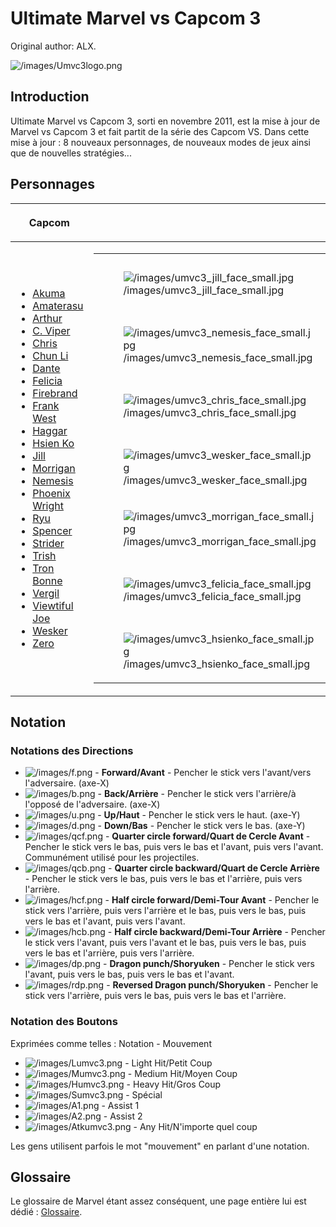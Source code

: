 # Ultimate Marvel vs Capcom 3

Original author: ALX.

![](/images/Umvc3logo.png‎ "/images/Umvc3logo.png‎")

## Introduction

Ultimate Marvel vs Capcom 3, sorti en novembre 2011, est la mise à jour
de Marvel vs Capcom 3 et fait partit de la série des Capcom VS. Dans
cette mise à jour : 8 nouveaux personnages, de nouveaux modes de jeux
ainsi que de nouvelles stratégies...

## Personnages

<center>

<table>
<thead>
<tr class="header">
<th><p>Capcom</p></th>
<th></th>
<th><p>Marvel</p></th>
</tr>
</thead>
<tbody>
<tr class="odd">
<td><ul>
<li><a href="Akuma_(UMVC3)" title="wikilink">Akuma</a></li>
<li><a href="Amaterasu_(UMVC3)" title="wikilink">Amaterasu</a></li>
<li><a href="Arthur_(UMVC3)" title="wikilink">Arthur</a></li>
<li><a href="C._Viper_(UMVC3)" title="wikilink">C. Viper</a></li>
<li><a href="Chris_(UMVC3)" title="wikilink">Chris</a></li>
<li><a href="Chun_Li_(UMVC3)" title="wikilink">Chun Li</a></li>
<li><a href="Dante_(UMVC3)" title="wikilink">Dante</a></li>
<li><a href="Felicia_(UMVC3)" title="wikilink">Felicia</a></li>
<li><a href="Firebrand_(UMVC3)" title="wikilink">Firebrand</a></li>
<li><a href="Frank_West_(UMVC3)" title="wikilink">Frank West</a></li>
<li><a href="Haggar_(UMVC3)" title="wikilink">Haggar</a></li>
<li><a href="Hsien_Ko_(UMVC3)" title="wikilink">Hsien Ko</a></li>
<li><a href="Jill_(UMVC3)" title="wikilink">Jill</a></li>
<li><a href="Morrigan_(UMVC3)" title="wikilink">Morrigan</a></li>
<li><a href="Nemesis_(UMVC3)" title="wikilink">Nemesis</a></li>
<li><a href="Phoenix_Wright_(UMVC3)" title="wikilink">Phoenix
Wright</a></li>
<li><a href="Ryu_(UMVC3)" title="wikilink">Ryu</a></li>
<li><a href="Spencer_(UMVC3)" title="wikilink">Spencer</a></li>
<li><a href="Strider_(UMVC3)" title="wikilink">Strider</a></li>
<li><a href="Trish_(UMVC3)" title="wikilink">Trish</a></li>
<li><a href="Tron_Bonne_(UMVC3)" title="wikilink">Tron Bonne</a></li>
<li><a href="Vergil_(UMVC3)" title="wikilink">Vergil</a></li>
<li><a href="Viewtiful_Joe_(UMVC3)" title="wikilink">Viewtiful
Joe</a></li>
<li><a href="Wesker_(UMVC3)" title="wikilink">Wesker</a></li>
<li><a href="Zero_(UMVC3)" title="wikilink">Zero</a></li>
</ul></td>
<td><table>
<tbody>
<tr class="odd">
<td><figure>
<img src="/images/umvc3_jill_face_small.jpg"
title="/images/umvc3_jill_face_small.jpg"
alt="/images/umvc3_jill_face_small.jpg" />
<figcaption
aria-hidden="true">/images/umvc3_jill_face_small.jpg</figcaption>
</figure></td>
<td><figure>
<img src="/images/emptyface_small.png"
title="/images/emptyface_small.png" alt="/images/emptyface_small.png" />
<figcaption aria-hidden="true">/images/emptyface_small.png</figcaption>
</figure></td>
<td><figure>
<img src="/images/emptyface_small.png"
title="/images/emptyface_small.png" alt="/images/emptyface_small.png" />
<figcaption aria-hidden="true">/images/emptyface_small.png</figcaption>
</figure></td>
<td><figure>
<img src="/images/emptyface_small.png"
title="/images/emptyface_small.png" alt="/images/emptyface_small.png" />
<figcaption aria-hidden="true">/images/emptyface_small.png</figcaption>
</figure></td>
<td><figure>
<img src="/images/emptyface_small.png"
title="/images/emptyface_small.png" alt="/images/emptyface_small.png" />
<figcaption aria-hidden="true">/images/emptyface_small.png</figcaption>
</figure></td>
<td><figure>
<img src="/images/emptyface_small.png"
title="/images/emptyface_small.png" alt="/images/emptyface_small.png" />
<figcaption aria-hidden="true">/images/emptyface_small.png</figcaption>
</figure></td>
<td><figure>
<img src="/images/emptyface_small.png"
title="/images/emptyface_small.png" alt="/images/emptyface_small.png" />
<figcaption aria-hidden="true">/images/emptyface_small.png</figcaption>
</figure></td>
<td><figure>
<img src="/images/emptyface_small.png"
title="/images/emptyface_small.png" alt="/images/emptyface_small.png" />
<figcaption aria-hidden="true">/images/emptyface_small.png</figcaption>
</figure></td>
<td><figure>
<img src="/images/umvc3_shumagorath_face_small.jpg"
title="/images/umvc3_shumagorath_face_small.jpg"
alt="/images/umvc3_shumagorath_face_small.jpg" />
<figcaption
aria-hidden="true">/images/umvc3_shumagorath_face_small.jpg</figcaption>
</figure></td>
</tr>
<tr class="even">
<td><figure>
<img src="/images/umvc3_nemesis_face_small.jpg"
title="/images/umvc3_nemesis_face_small.jpg"
alt="/images/umvc3_nemesis_face_small.jpg" />
<figcaption
aria-hidden="true">/images/umvc3_nemesis_face_small.jpg</figcaption>
</figure></td>
<td><figure>
<img src="/images/umvc3_firebrand_face_small.jpg"
title="/images/umvc3_firebrand_face_small.jpg"
alt="/images/umvc3_firebrand_face_small.jpg" />
<figcaption
aria-hidden="true">/images/umvc3_firebrand_face_small.jpg</figcaption>
</figure></td>
<td><figure>
<img src="/images/umvc3_strider_face_small.jpg"
title="/images/umvc3_strider_face_small.jpg"
alt="/images/umvc3_strider_face_small.jpg" />
<figcaption
aria-hidden="true">/images/umvc3_strider_face_small.jpg</figcaption>
</figure></td>
<td><figure>
<img src="/images/umvc3_phoenixwright_face_small.jpg"
title="/images/umvc3_phoenixwright_face_small.jpg"
alt="/images/umvc3_phoenixwright_face_small.jpg" />
<figcaption
aria-hidden="true">/images/umvc3_phoenixwright_face_small.jpg</figcaption>
</figure></td>
<td><figure>
<img src="/images/emptyface_small.png"
title="/images/emptyface_small.png" alt="/images/emptyface_small.png" />
<figcaption aria-hidden="true">/images/emptyface_small.png</figcaption>
</figure></td>
<td><figure>
<img src="/images/umvc3_nova_face_small.jpg"
title="/images/umvc3_nova_face_small.jpg"
alt="/images/umvc3_nova_face_small.jpg" />
<figcaption
aria-hidden="true">/images/umvc3_nova_face_small.jpg</figcaption>
</figure></td>
<td><figure>
<img src="/images/umvc3_ghostrider_face_small.jpg"
title="/images/umvc3_ghostrider_face_small.jpg"
alt="/images/umvc3_ghostrider_face_small.jpg" />
<figcaption
aria-hidden="true">/images/umvc3_ghostrider_face_small.jpg</figcaption>
</figure></td>
<td><figure>
<img src="/images/umvc3_hawkeye_face_small.jpg"
title="/images/umvc3_hawkeye_face_small.jpg"
alt="/images/umvc3_hawkeye_face_small.jpg" />
<figcaption
aria-hidden="true">/images/umvc3_hawkeye_face_small.jpg</figcaption>
</figure></td>
<td><figure>
<img src="/images/umvc3_doctorstrange_face_small.jpg"
title="/images/umvc3_doctorstrange_face_small.jpg"
alt="/images/umvc3_doctorstrange_face_small.jpg" />
<figcaption
aria-hidden="true">/images/umvc3_doctorstrange_face_small.jpg</figcaption>
</figure></td>
</tr>
<tr class="odd">
<td><figure>
<img src="/images/umvc3_chris_face_small.jpg"
title="/images/umvc3_chris_face_small.jpg"
alt="/images/umvc3_chris_face_small.jpg" />
<figcaption
aria-hidden="true">/images/umvc3_chris_face_small.jpg</figcaption>
</figure></td>
<td><figure>
<img src="/images/umvc3_arthur_face_small.jpg"
title="/images/umvc3_arthur_face_small.jpg"
alt="/images/umvc3_arthur_face_small.jpg" />
<figcaption
aria-hidden="true">/images/umvc3_arthur_face_small.jpg</figcaption>
</figure></td>
<td><figure>
<img src="/images/umvc3_frankwest_face_small.jpg"
title="/images/umvc3_frankwest_face_small.jpg"
alt="/images/umvc3_frankwest_face_small.jpg" />
<figcaption
aria-hidden="true">/images/umvc3_frankwest_face_small.jpg</figcaption>
</figure></td>
<td><figure>
<img src="/images/umvc3_vergil_face_small.jpg"
title="/images/umvc3_vergil_face_small.jpg"
alt="/images/umvc3_vergil_face_small.jpg" />
<figcaption
aria-hidden="true">/images/umvc3_vergil_face_small.jpg</figcaption>
</figure></td>
<td><figure>
<img src="/images/emptyface_small.png"
title="/images/emptyface_small.png" alt="/images/emptyface_small.png" />
<figcaption aria-hidden="true">/images/emptyface_small.png</figcaption>
</figure></td>
<td><figure>
<img src="/images/umvc3_ironfist_face_small.jpg"
title="/images/umvc3_ironfist_face_small.jpg"
alt="/images/umvc3_ironfist_face_small.jpg" />
<figcaption
aria-hidden="true">/images/umvc3_ironfist_face_small.jpg</figcaption>
</figure></td>
<td><figure>
<img src="/images/umvc3_rocketracoon_face_small.jpg"
title="/images/umvc3_rocketracoon_face_small.jpg"
alt="/images/umvc3_rocketracoon_face_small.jpg" />
<figcaption
aria-hidden="true">/images/umvc3_rocketracoon_face_small.jpg</figcaption>
</figure></td>
<td><figure>
<img src="/images/umvc3_captamerica_face_small.jpg"
title="/images/umvc3_captamerica_face_small.jpg"
alt="/images/umvc3_captamerica_face_small.jpg" />
<figcaption
aria-hidden="true">/images/umvc3_captamerica_face_small.jpg</figcaption>
</figure></td>
<td><figure>
<img src="/images/umvc3_dormammu_face_small.jpg"
title="/images/umvc3_dormammu_face_small.jpg"
alt="/images/umvc3_dormammu_face_small.jpg" />
<figcaption
aria-hidden="true">/images/umvc3_dormammu_face_small.jpg</figcaption>
</figure></td>
</tr>
<tr class="even">
<td><figure>
<img src="/images/umvc3_wesker_face_small.jpg"
title="/images/umvc3_wesker_face_small.jpg"
alt="/images/umvc3_wesker_face_small.jpg" />
<figcaption
aria-hidden="true">/images/umvc3_wesker_face_small.jpg</figcaption>
</figure></td>
<td><figure>
<img src="/images/umvc3_zero_face_small.jpg"
title="/images/umvc3_zero_face_small.jpg"
alt="/images/umvc3_zero_face_small.jpg" />
<figcaption
aria-hidden="true">/images/umvc3_zero_face_small.jpg</figcaption>
</figure></td>
<td><figure>
<img src="/images/umvc3_ryu_face_small.jpg"
title="/images/umvc3_ryu_face_small.jpg"
alt="/images/umvc3_ryu_face_small.jpg" />
<figcaption
aria-hidden="true">/images/umvc3_ryu_face_small.jpg</figcaption>
</figure></td>
<td><figure>
<img src="/images/umvc3_dante_face_small.jpg"
title="/images/umvc3_dante_face_small.jpg"
alt="/images/umvc3_dante_face_small.jpg" />
<figcaption
aria-hidden="true">/images/umvc3_dante_face_small.jpg</figcaption>
</figure></td>
<td><figure>
<img src="/images/emptyface_small.png"
title="/images/emptyface_small.png" alt="/images/emptyface_small.png" />
<figcaption aria-hidden="true">/images/emptyface_small.png</figcaption>
</figure></td>
<td><figure>
<img src="/images/umvc3_deadpool_face_small.jpg"
title="/images/umvc3_deadpool_face_small.jpg"
alt="/images/umvc3_deadpool_face_small.jpg" />
<figcaption
aria-hidden="true">/images/umvc3_deadpool_face_small.jpg</figcaption>
</figure></td>
<td><figure>
<img src="/images/umvc3_wolverine_face_small.jpg"
title="/images/umvc3_wolverine_face_small.jpg"
alt="/images/umvc3_wolverine_face_small.jpg" />
<figcaption
aria-hidden="true">/images/umvc3_wolverine_face_small.jpg</figcaption>
</figure></td>
<td><figure>
<img src="/images/umvc3_ironman_face_small.jpg"
title="/images/umvc3_ironman_face_small.jpg"
alt="/images/umvc3_ironman_face_small.jpg" />
<figcaption
aria-hidden="true">/images/umvc3_ironman_face_small.jpg</figcaption>
</figure></td>
<td><figure>
<img src="/images/umvc3_doctordoom_face_small.jpg"
title="/images/umvc3_doctordoom_face_small.jpg"
alt="/images/umvc3_doctordoom_face_small.jpg" />
<figcaption
aria-hidden="true">/images/umvc3_doctordoom_face_small.jpg</figcaption>
</figure></td>
</tr>
<tr class="odd">
<td><figure>
<img src="/images/umvc3_morrigan_face_small.jpg"
title="/images/umvc3_morrigan_face_small.jpg"
alt="/images/umvc3_morrigan_face_small.jpg" />
<figcaption
aria-hidden="true">/images/umvc3_morrigan_face_small.jpg</figcaption>
</figure></td>
<td><figure>
<img src="/images/umvc3_tron_face_small.jpg"
title="/images/umvc3_tron_face_small.jpg"
alt="/images/umvc3_tron_face_small.jpg" />
<figcaption
aria-hidden="true">/images/umvc3_tron_face_small.jpg</figcaption>
</figure></td>
<td><figure>
<img src="/images/umvc3_chunli_face_small.jpg"
title="/images/umvc3_chunli_face_small.jpg"
alt="/images/umvc3_chunli_face_small.jpg" />
<figcaption
aria-hidden="true">/images/umvc3_chunli_face_small.jpg</figcaption>
</figure></td>
<td><figure>
<img src="/images/umvc3_trish_face_small.jpg"
title="/images/umvc3_trish_face_small.jpg"
alt="/images/umvc3_trish_face_small.jpg" />
<figcaption
aria-hidden="true">/images/umvc3_trish_face_small.jpg</figcaption>
</figure></td>
<td><figure>
<img src="/images/emptyface_small.png"
title="/images/emptyface_small.png" alt="/images/emptyface_small.png" />
<figcaption aria-hidden="true">/images/emptyface_small.png</figcaption>
</figure></td>
<td><figure>
<img src="/images/umvc3_x23_face_small.jpg"
title="/images/umvc3_x23_face_small.jpg"
alt="/images/umvc3_x23_face_small.jpg" />
<figcaption
aria-hidden="true">/images/umvc3_x23_face_small.jpg</figcaption>
</figure></td>
<td><figure>
<img src="/images/umvc3_storm_face_small.jpg"
title="/images/umvc3_storm_face_small.jpg"
alt="/images/umvc3_storm_face_small.jpg" />
<figcaption
aria-hidden="true">/images/umvc3_storm_face_small.jpg</figcaption>
</figure></td>
<td><figure>
<img src="/images/umvc3_thor_face_small.jpg"
title="/images/umvc3_thor_face_small.jpg"
alt="/images/umvc3_thor_face_small.jpg" />
<figcaption
aria-hidden="true">/images/umvc3_thor_face_small.jpg</figcaption>
</figure></td>
<td><figure>
<img src="/images/umvc3_modok_face_small.jpg"
title="/images/umvc3_modok_face_small.jpg"
alt="/images/umvc3_modok_face_small.jpg" />
<figcaption
aria-hidden="true">/images/umvc3_modok_face_small.jpg</figcaption>
</figure></td>
</tr>
<tr class="even">
<td><figure>
<img src="/images/umvc3_felicia_face_small.jpg"
title="/images/umvc3_felicia_face_small.jpg"
alt="/images/umvc3_felicia_face_small.jpg" />
<figcaption
aria-hidden="true">/images/umvc3_felicia_face_small.jpg</figcaption>
</figure></td>
<td><figure>
<img src="/images/umvc3_spencer_face_small.jpg"
title="/images/umvc3_spencer_face_small.jpg"
alt="/images/umvc3_spencer_face_small.jpg" />
<figcaption
aria-hidden="true">/images/umvc3_spencer_face_small.jpg</figcaption>
</figure></td>
<td><figure>
<img src="/images/umvc3_akuma_face_small.jpg"
title="/images/umvc3_akuma_face_small.jpg"
alt="/images/umvc3_akuma_face_small.jpg" />
<figcaption
aria-hidden="true">/images/umvc3_akuma_face_small.jpg</figcaption>
</figure></td>
<td><figure>
<img src="/images/umvc3_vjoe_face_small.jpg"
title="/images/umvc3_vjoe_face_small.jpg"
alt="/images/umvc3_vjoe_face_small.jpg" />
<figcaption
aria-hidden="true">/images/umvc3_vjoe_face_small.jpg</figcaption>
</figure></td>
<td><figure>
<img src="/images/emptyface_small.png"
title="/images/emptyface_small.png" alt="/images/emptyface_small.png" />
<figcaption aria-hidden="true">/images/emptyface_small.png</figcaption>
</figure></td>
<td><figure>
<img src="/images/umvc3_spiderman_face_small.jpg"
title="/images/umvc3_spiderman_face_small.jpg"
alt="/images/umvc3_spiderman_face_small.jpg" />
<figcaption
aria-hidden="true">/images/umvc3_spiderman_face_small.jpg</figcaption>
</figure></td>
<td><figure>
<img src="/images/umvc3_sentinel_face_small.jpg"
title="/images/umvc3_sentinel_face_small.jpg"
alt="/images/umvc3_sentinel_face_small.jpg" />
<figcaption
aria-hidden="true">/images/umvc3_sentinel_face_small.jpg</figcaption>
</figure></td>
<td><figure>
<img src="/images/umvc3_hulk_face_small.jpg"
title="/images/umvc3_hulk_face_small.jpg"
alt="/images/umvc3_hulk_face_small.jpg" />
<figcaption
aria-hidden="true">/images/umvc3_hulk_face_small.jpg</figcaption>
</figure></td>
<td><figure>
<img src="/images/umvc3_superskrull_face_small.jpg"
title="/images/umvc3_superskrull_face_small.jpg"
alt="/images/umvc3_superskrull_face_small.jpg" />
<figcaption
aria-hidden="true">/images/umvc3_superskrull_face_small.jpg</figcaption>
</figure></td>
</tr>
<tr class="odd">
<td><figure>
<img src="/images/umvc3_hsienko_face_small.jpg"
title="/images/umvc3_hsienko_face_small.jpg"
alt="/images/umvc3_hsienko_face_small.jpg" />
<figcaption
aria-hidden="true">/images/umvc3_hsienko_face_small.jpg</figcaption>
</figure></td>
<td><figure>
<img src="/images/umvc3_haggar_face_small.jpg"
title="/images/umvc3_haggar_face_small.jpg"
alt="/images/umvc3_haggar_face_small.jpg" />
<figcaption
aria-hidden="true">/images/umvc3_haggar_face_small.jpg</figcaption>
</figure></td>
<td><figure>
<img src="/images/umvc3_viper_face_small.jpg"
title="/images/umvc3_viper_face_small.jpg"
alt="/images/umvc3_viper_face_small.jpg" />
<figcaption
aria-hidden="true">/images/umvc3_viper_face_small.jpg</figcaption>
</figure></td>
<td><figure>
<img src="/images/umvc3_amaterasu_face_small.jpg"
title="/images/umvc3_amaterasu_face_small.jpg"
alt="/images/umvc3_amaterasu_face_small.jpg" />
<figcaption
aria-hidden="true">/images/umvc3_amaterasu_face_small.jpg</figcaption>
</figure></td>
<td><figure>
<img src="/images/emptyface_small.png"
title="/images/emptyface_small.png" alt="/images/emptyface_small.png" />
<figcaption aria-hidden="true">/images/emptyface_small.png</figcaption>
</figure></td>
<td><figure>
<img src="/images/umvc3_phoenix_face_small.jpg"
title="/images/umvc3_phoenix_face_small.jpg"
alt="/images/umvc3_phoenix_face_small.jpg" />
<figcaption
aria-hidden="true">/images/umvc3_phoenix_face_small.jpg</figcaption>
</figure></td>
<td><figure>
<img src="/images/umvc3_magneto_face_small.jpg"
title="/images/umvc3_magneto_face_small.jpg"
alt="/images/umvc3_magneto_face_small.jpg" />
<figcaption
aria-hidden="true">/images/umvc3_magneto_face_small.jpg</figcaption>
</figure></td>
<td><figure>
<img src="/images/umvc3_shehulk_face_small.jpg"
title="/images/umvc3_shehulk_face_small.jpg"
alt="/images/umvc3_shehulk_face_small.jpg" />
<figcaption
aria-hidden="true">/images/umvc3_shehulk_face_small.jpg</figcaption>
</figure></td>
<td><figure>
<img src="/images/umvc3_taskmaster_face_small.jpg"
title="/images/umvc3_taskmaster_face_small.jpg"
alt="/images/umvc3_taskmaster_face_small.jpg" />
<figcaption
aria-hidden="true">/images/umvc3_taskmaster_face_small.jpg</figcaption>
</figure></td>
</tr>
</tbody>
</table></td>
<td><ul>
<li><a href="Captain_America_(UMVC3)" title="wikilink">Captain
America</a></li>
<li><a href="Deadpool_(UMVC3)" title="wikilink">Deadpool </a></li>
<li><a href="Dr._Doom_(UMVC3)" title="wikilink">Doctor Doom</a></li>
<li><a href="Doctor_Strange_(UMVC3)" title="wikilink">Doctor
Strange</a></li>
<li><a href="Dormammu_(UMVC3)" title="wikilink">Dormammu</a></li>
<li><a href="Ghost_Rider_(UMVC3)" title="wikilink">Ghost Rider</a></li>
<li><a href="Hawkeye_(UMVC3)" title="wikilink">Hawkeye</a></li>
<li><a href="Hulk_(UMVC3)" title="wikilink">Hulk</a></li>
<li><a href="Iron_Fist_(UMVC3)" title="wikilink">Iron Fist</a></li>
<li><a href="Iron_Man_(UMVC3)" title="wikilink">Iron Man</a></li>
<li><a href="Magneto" title="wikilink">Magneto</a></li>
<li><a href="MODOK_(UMVC3)" title="wikilink">MODOK</a></li>
<li><a href="Nova_(UMVC3)" title="wikilink">Nova</a></li>
<li><a href="Phoenix_(UMVC3)" title="wikilink">Phoenix</a></li>
<li><a href="Rocket_Raccoon_(UMVC3)" title="wikilink">Rocket
Raccoon</a></li>
<li><a href="Sentinel_(UMVC3)" title="wikilink">Sentinel</a></li>
<li><a href="She_Hulk_(UMVC3)" title="wikilink">She Hulk</a></li>
<li><a href="Shuma_Gorath_(UMVC3)" title="wikilink">Shuma
Gorath</a></li>
<li><a href="Spider-Man_(UMVC3)" title="wikilink">Spider-Man</a></li>
<li><a href="Storm_(UMVC3)" title="wikilink">Storm</a></li>
<li><a href="Super-Skrull_(UMVC3)"
title="wikilink">Super-Skrull</a></li>
<li><a href="Taskmaster_(UMVC3)" title="wikilink">Taskmaster</a></li>
<li><a href="Thor_(UMVC3)" title="wikilink">Thor </a></li>
<li><a href="Wolverine_(UMVC3)" title="wikilink">Wolverine</a></li>
<li><a href="X-23_(UMVC3)" title="wikilink">X-23</a></li>
</ul></td>
</tr>
</tbody>
</table>

  

</center>

## Notation

### Notations des Directions

- ![](/images/f.png "/images/f.png") - **Forward/Avant** - Pencher le
  stick vers l'avant/vers l'adversaire. (axe-X)
- ![](/images/b.png "/images/b.png") - **Back/Arrière** - Pencher le
  stick vers l'arrière/à l'opposé de l'adversaire. (axe-X)
- ![](/images/u.png "/images/u.png") - **Up/Haut** - Pencher le stick
  vers le haut. (axe-Y)
- ![](/images/d.png "/images/d.png") - **Down/Bas** - Pencher le stick
  vers le bas. (axe-Y)
- ![](/images/qcf.png "/images/qcf.png") - **Quarter circle
  forward/Quart de Cercle Avant** - Pencher le stick vers le bas, puis
  vers le bas et l'avant, puis vers l'avant. Communément utilisé pour
  les projectiles.
- ![](/images/qcb.png "/images/qcb.png") - **Quarter circle
  backward/Quart de Cercle Arrière** - Pencher le stick vers le bas,
  puis vers le bas et l'arrière, puis vers l'arrière.
- ![](/images/hcf.png "/images/hcf.png") - **Half circle
  forward/Demi-Tour Avant** - Pencher le stick vers l'arrière, puis vers
  l'arrière et le bas, puis vers le bas, puis vers le bas et l'avant,
  puis vers l'avant.
- ![](/images/hcb.png "/images/hcb.png") - **Half circle
  backward/Demi-Tour Arrière** - Pencher le stick vers l'avant, puis
  vers l'avant et le bas, puis vers le bas, puis vers le bas et
  l'arrière, puis vers l'arrière.
- ![](/images/dp.png "/images/dp.png") - **Dragon punch/Shoryuken** -
  Pencher le stick vers l'avant, puis vers le bas, puis vers le bas et
  l'avant.
- ![](/images/rdp.png "/images/rdp.png") - **Reversed Dragon
  punch/Shoryuken** - Pencher le stick vers l'arrière, puis vers le bas,
  puis vers le bas et l'arrière.

### Notation des Boutons

Exprimées comme telles : Notation - Mouvement

- ![](/images/Lumvc3.png "/images/Lumvc3.png") - Light Hit/Petit Coup
- ![](/images/Mumvc3.png "/images/Mumvc3.png") - Medium Hit/Moyen Coup
- ![](/images/Humvc3.png "/images/Humvc3.png") - Heavy Hit/Gros Coup
- ![](/images/Sumvc3.png "/images/Sumvc3.png") - Spécial
- ![](/images/A1.png "/images/A1.png") - Assist 1
- ![](/images/A2.png "/images/A2.png") - Assist 2
- ![](/images/Atkumvc3.png "/images/Atkumvc3.png") - Any Hit/N'importe
  quel coup

Les gens utilisent parfois le mot "mouvement" en parlant d'une notation.

## Glossaire

Le glossaire de Marvel étant assez conséquent, une page entière lui est
dédié : [Glossaire](Glossaire_UMVC3 "wikilink").
